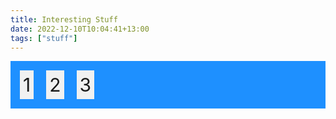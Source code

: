 ```yaml
---
title: Interesting Stuff  
date: 2022-12-10T10:04:41+13:00
tags: ["stuff"]
---
```


   <style>
 .container {
  display: flex;
  background-color: DodgerBlue;
  padding: 5px;
}

.container > div {
  background-color: #f1f1f1;
  margin: 10px;
  padding: 5px;
  font-size: 30px;
  gap:12px;
}
</style>
</head>
<body>



<div class="container">
  <div>1</div>
  <div>2</div>
  <div>3</div>  
</div>

</Body>

